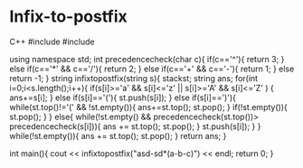 # Infix-to-postfix
C++
#include<iostream>
#include<stack>

using namespace std;
int precedencecheck(char c){
    if(c=='^'){
        return 3;
    }
    else if(c=='*' && c=='/'){
        return 2;
    }
    else if(c=='+' && c=='-'){
        return 1;
    }
    else 
    return -1;
}
    string infixtopostfix(string s){
        stack<char>st;
        string ans;
        for(int i=0;i<s.length();i++){
           if(s[i]>='a' && s[i]<='z' || s[i]>='A' && s[i]<='Z' ) {
               ans+=s[i];
           }
           else if(s[i]=='('){
               st.push(s[i]);
           }
               else if(s[i]==')'){
                   while(st.top()!='(' && !st.empty()){
                       ans+=st.top();
                       st.pop();
                   }
                   if(!st.empty()){
                       st.pop();
                   }
               }
               else{
                   while(!st.empty() && precedencecheck(st.top())> precedencecheck(s[i])){
                           ans += st.top();
                           st.pop();
                       }
                   st.push(s[i]);
               }
           }
           while(!st.empty()){
               ans += st.top();
               st.pop();
           }
           return ans;
    }
    


 int main(){
     cout << infixtopostfix("asd-sd*(a-b-c)") << endl;
     return 0;
 }
